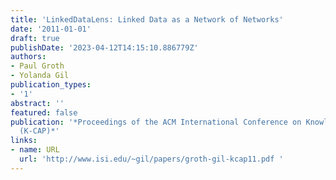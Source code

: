 ```yaml
---
title: 'LinkedDataLens: Linked Data as a Network of Networks'
date: '2011-01-01'
draft: true
publishDate: '2023-04-12T14:15:10.886779Z'
authors:
- Paul Groth
- Yolanda Gil
publication_types:
- '1'
abstract: ''
featured: false
publication: '*Proceedings of the ACM International Conference on Knowledge Capture
  (K-CAP)*'
links:
- name: URL
  url: 'http://www.isi.edu/~gil/papers/groth-gil-kcap11.pdf '
---
```


